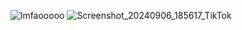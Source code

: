 ![lmfaooooo](https://github.com/dessertwitch/dessertwitch/assets/173011078/2430553b-49cb-4dd0-937f-9683c8faafdc)
![Screenshot_20240906_185617_TikTok](https://github.com/user-attachments/assets/2e427066-44e6-40de-8f67-ff59cf8fe6c9)
